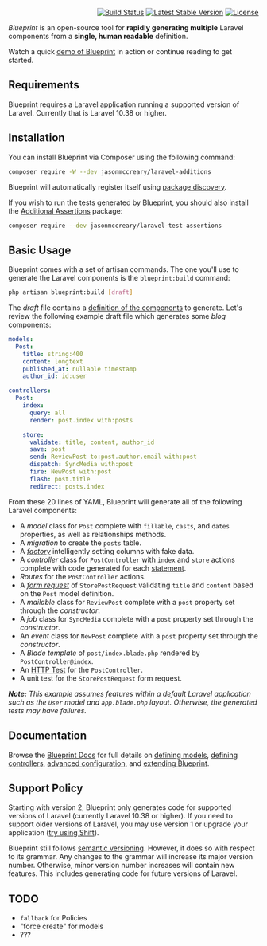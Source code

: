 <p align="right">
    <a href="https://github.com/jasonmccreary/laravel-additions/actions"><img src="https://github.com/jasonmccreary/laravel-additions/workflows/Build/badge.svg" alt="Build Status"></a>
    <a href="https://packagist.org/packages/jasonmccreary/laravel-additions"><img src="https://poser.pugx.org/jasonmccreary/laravel-additions/v/stable.svg" alt="Latest Stable Version"></a>
    <a href="https://github.com/badges/poser/blob/master/LICENSE"><img src="https://poser.pugx.org/jasonmccreary/laravel-additions/license.svg" alt="License"></a>
</p>

_Blueprint_ is an open-source tool for **rapidly generating multiple** Laravel components from a **single, human readable** definition.

Watch a quick [demo of Blueprint](https://www.youtube.com/watch?v=A_gUCwni_6c) in action or continue reading to get started.


## Requirements
Blueprint requires a Laravel application running a supported version of Laravel. Currently that is Laravel 10.38 or higher.


## Installation
You can install Blueprint via Composer using the following command:

```sh
composer require -W --dev jasonmccreary/laravel-additions
```

Blueprint will automatically register itself using [package discovery](https://laravel.com/docs/packages#package-discovery).

If you wish to run the tests generated by Blueprint, you should also install the [Additional Assertions](https://github.com/jasonmccreary/laravel-test-assertions) package:

```sh
composer require --dev jasonmccreary/laravel-test-assertions
```


## Basic Usage
Blueprint comes with a set of artisan commands. The one you'll use to generate the Laravel components is the `blueprint:build` command:

```sh
php artisan blueprint:build [draft]
```

The _draft_ file contains a [definition of the components](https://blueprint.laravelshift.com/docs/generating-components/) to generate. Let's review the following example draft file which generates some _blog_ components:

```yaml
models:
  Post:
    title: string:400
    content: longtext
    published_at: nullable timestamp
    author_id: id:user

controllers:
  Post:
    index:
      query: all
      render: post.index with:posts

    store:
      validate: title, content, author_id
      save: post
      send: ReviewPost to:post.author.email with:post
      dispatch: SyncMedia with:post
      fire: NewPost with:post
      flash: post.title
      redirect: posts.index
```

From these 20 lines of YAML, Blueprint will generate all of the following Laravel components:

- A _model_ class for `Post` complete with `fillable`, `casts`, and `dates` properties, as well as relationships methods.
- A _migration_ to create the `posts` table.
- A [_factory_](https://laravel.com/docs/database-testing) intelligently setting columns with fake data.
- A _controller_ class for `PostController` with `index` and `store` actions complete with code generated for each [statement](https://blueprint.laravelshift.com/docs/controller-statements/).
- _Routes_ for the `PostController` actions.
- A [_form request_](https://laravel.com/docs/validation#form-request-validation) of `StorePostRequest` validating `title` and `content` based on the `Post` model definition.
- A _mailable_ class for `ReviewPost` complete with a `post` property set through the _constructor_.
- A _job_ class for `SyncMedia` complete with a `post` property set through the _constructor_.
- An _event_ class for `NewPost` complete with a `post` property set through the _constructor_.
- A _Blade template_ of `post/index.blade.php` rendered by `PostController@index`.
- An [HTTP Test](https://laravel.com/docs/http-tests) for the `PostController`.
- A unit test for the `StorePostRequest` form request.

_**Note:** This example assumes features within a default Laravel application such as the `User` model and `app.blade.php` layout. Otherwise, the generated tests may have failures._


## Documentation
Browse the [Blueprint Docs](https://blueprint.laravelshift.com/) for full details on [defining models](https://blueprint.laravelshift.com/docs/defining-models/), [defining controllers](https://blueprint.laravelshift.com/docs/defining-controllers/), [advanced configuration](https://blueprint.laravelshift.com/docs/advanced-configuration/), and [extending Blueprint](https://blueprint.laravelshift.com/docs/extending-blueprint/).


## Support Policy
Starting with version 2, Blueprint only generates code for supported versions of Laravel (currently Laravel 10.38 or higher). If you need to support older versions of Laravel, you may use version 1 or upgrade your application ([try using Shift](https://laravelshift.com)).

Blueprint still follows [semantic versioning](https://semver.org/). However, it does so with respect to its grammar. Any changes to the grammar will increase its major version number. Otherwise, minor version number increases will contain new features. This includes generating code for future versions of Laravel.

## TODO
- `fallback` for Policies
- "force create" for models
- ???
